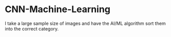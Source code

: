 # CNN-Machine-Learning
I take a large sample size of images and have the AI/ML algorithm sort them into the correct category.

